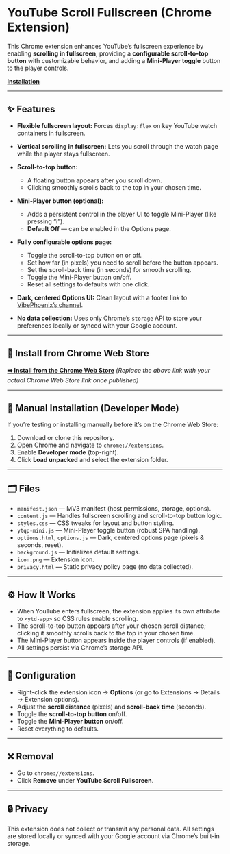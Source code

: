 # YouTube Scroll Fullscreen (Chrome Extension)

This Chrome extension enhances YouTube’s fullscreen experience by enabling **scrolling in fullscreen**, providing a **configurable scroll-to-top button** with customizable behavior, and adding a **Mini-Player toggle** button to the player controls.

[**Installation**](#-install-from-chrome-web-store)

---

## ✨ Features

* **Flexible fullscreen layout:** Forces `display:flex` on key YouTube watch containers in fullscreen.
* **Vertical scrolling in fullscreen:** Lets you scroll through the watch page while the player stays fullscreen.
* **Scroll-to-top button:**

  * A floating button appears after you scroll down.
  * Clicking smoothly scrolls back to the top in your chosen time.
* **Mini-Player button (optional):**

  * Adds a persistent control in the player UI to toggle Mini-Player (like pressing “i”).
  * **Default Off** — can be enabled in the Options page.
* **Fully configurable options page:**

  * Toggle the scroll-to-top button on or off.
  * Set how far (in pixels) you need to scroll before the button appears.
  * Set the scroll-back time (in seconds) for smooth scrolling.
  * Toggle the Mini-Player button on/off.
  * Reset all settings to defaults with one click.
* **Dark, centered Options UI:** Clean layout with a footer link to [VibePhoenix’s channel](https://www.youtube.com/@VibePhoenix).
* **No data collection:** Uses only Chrome’s `storage` API to store your preferences locally or synced with your Google account.

---

## 🚀 Install from Chrome Web Store

[**➡️ Install from the Chrome Web Store**](https://chrome.google.com/webstore/detail/your-extension-id)
*(Replace the above link with your actual Chrome Web Store link once published)*

---

## 📝 Manual Installation (Developer Mode)

If you’re testing or installing manually before it’s on the Chrome Web Store:

1. Download or clone this repository.
2. Open Chrome and navigate to `chrome://extensions`.
3. Enable **Developer mode** (top-right).
4. Click **Load unpacked** and select the extension folder.

---

## 🗂 Files

* `manifest.json` — MV3 manifest (host permissions, storage, options).
* `content.js` — Handles fullscreen scrolling and scroll-to-top button logic.
* `styles.css` — CSS tweaks for layout and button styling.
* `ytqp-mini.js` — Mini-Player toggle button (robust SPA handling).
* `options.html`, `options.js` — Dark, centered options page (pixels & seconds, reset).
* `background.js` — Initializes default settings.
* `icon.png` — Extension icon.
* `privacy.html` — Static privacy policy page (no data collected).

---

## ⚙️ How It Works

* When YouTube enters fullscreen, the extension applies its own attribute to `<ytd-app>` so CSS rules enable scrolling.
* The scroll-to-top button appears after your chosen scroll distance; clicking it smoothly scrolls back to the top in your chosen time.
* The Mini-Player button appears inside the player controls (if enabled).
* All settings persist via Chrome’s storage API.

---

## 🔧 Configuration

* Right-click the extension icon → **Options** (or go to Extensions → Details → Extension options).
* Adjust the **scroll distance** (pixels) and **scroll-back time** (seconds).
* Toggle the **scroll-to-top button** on/off.
* Toggle the **Mini-Player button** on/off.
* Reset everything to defaults.

---

## ❌ Removal

* Go to `chrome://extensions`.
* Click **Remove** under **YouTube Scroll Fullscreen**.

---

## 🔒 Privacy

This extension does not collect or transmit any personal data. All settings are stored locally or synced with your Google account via Chrome’s built-in storage.
